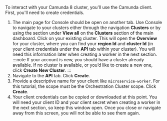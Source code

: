 ---
---

To interact with your Camunda 8 cluster, you'll use the Camunda client. First, you'll need to create credentials.

1. The main page for Console should be open on another tab. Use Console to navigate to your clusters either through the navigation **Clusters** or by using the section under **View all** on the **Clusters** section of the main dashboard. Click on your existing cluster. This will open the **Overview** for your cluster, where you can find your **region Id** and **cluster Id** (in your client credentials under the **API** tab within your cluster). You will need this information later when creating a worker in the next section.
   :::note
   If your account is new, you should have a cluster already available. If no cluster is available, or you’d like to create a new one, click **Create New Cluster**.
   :::
2. Navigate to the **API** tab. Click **Create**.
3. Provide a descriptive name for your client like `microservice-worker`. For this tutorial, the scope must be the Orchestration Cluster scope. Click **Create**.
4. Your client credentials can be copied or downloaded at this point. You will need your client ID and your client secret when creating a worker in the next section, so keep this window open. Once you close or navigate away from this screen, you will not be able to see them again.
